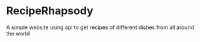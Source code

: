 # RecipeRhapsody
A simple website using api to get recipes of different dishes from all around the world
